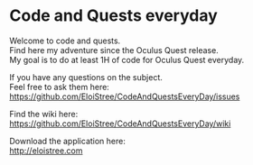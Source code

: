 # Code and Quests everyday

Welcome to code and quests.   
Find here my adventure since the Oculus Quest release.   
My goal is to do at least 1H of code for Oculus Quest everyday.   
    
If you have any questions on the subject.   
Feel free to ask them here:     
https://github.com/EloiStree/CodeAndQuestsEveryDay/issues    

Find the wiki here:   
https://github.com/EloiStree/CodeAndQuestsEveryDay/wiki

Download the application here:   
http://eloistree.com   
